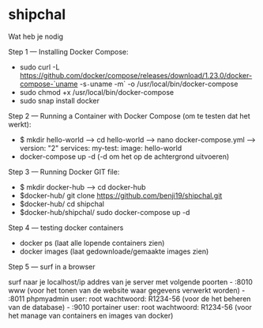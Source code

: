 # shipchal
Wat heb je nodig

Step 1 — Installing Docker Compose:

   - sudo curl -L https://github.com/docker/compose/releases/download/1.23.0/docker-compose-`uname -s`-`uname -m` -o /usr/local/bin/docker-compose
   - sudo chmod +x /usr/local/bin/docker-compose
   - sudo snap install docker 

Step 2 — Running a Container with Docker Compose (om te testen dat het werkt):

   - $ mkdir hello-world --> cd hello-world --> nano docker-compose.yml -->  version: "2"
                                                                           services:
                                                                               my-test:
                                                                                   image: hello-world
   - docker-compose up -d   (-d om het op de achtergrond uitvoeren)

Step 3 — Running Docker GIT file:

   - $ mkdir docker-hub --> cd docker-hub
   - $docker-hub/ git clone https://github.com/benji19/shipchal.git
   - $docker-hub/ cd shipchal
   - $docker-hub/shipchal/ sudo docker-compose up -d
   
Step 4 — testing docker containers

   - docker ps       (laat alle lopende containers zien)
   - docker images   (laat gedownloade/gemaakte images zien)
   
Step 5 — surf in a browser

   surf naar je localhost/ip addres van je server met volgende poorten
      - :8010  www            (voor het tonen van de website waar gegevens verwerkt worden)
      - :8011  phpmyadmin  user: root  wachtwoord: R1234-56  (voor de het beheren van de database)
      - :9010  portainer   user: root  wachtwoord: R1234-56  (voor het manage van containers en images van docker)
